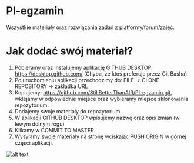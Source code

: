 ﻿# PI-egzamin
Wszystkie materiały oraz rozwiązania zadań z platformy/forum/zajęć.
# Jak dodać swój materiał?
1. Pobieramy oraz instalujemy aplikację GITHUB DESKTOP: https://desktop.github.com/ (Chyba, że ktoś preferuje przez Git Basha).
2. Po uruchomieniu aplikacji przechodzimy do: FILE -> CLONE REPOSITORY -> zakładka URL
3. Kopiujemy: https://github.com/StillBetterThanAIR/PI-egzamin.git, wklejamy w odpowiednie miejsce oraz wybieramy miejsce sklonowania repozytorium. 
4. Dodajemy swoje materiały do repozytorium.
5. W aplikacji GITHUB DESKTOP wpisujemy nazwę oraz opis zmian (w lewym dolnym rogu)
6. Klikamy w COMMIT TO MASTER.
7. Wysyłamy swoje materiały na stronę wciskając PUSH ORIGIN w górnej części aplikacji.

![alt text](https://github.com/StillBetterThanAIR/PI-egzamin/blob/master/instrukcja.jpg)
